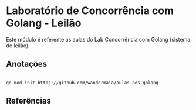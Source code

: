 # Laboratório de Concorrência com Golang - Leilão

Este módulo é referente as aulas do Lab Concorrência com Golang (sistema de leilão).


## Anotações



```bash

go mod init https://github.com/wandermaia/aulas-pos-golang

```


## Referências